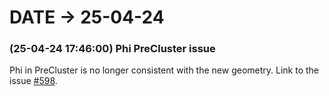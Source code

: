 # DATE → 25-04-24

### (25-04-24 17:46:00) Phi PreCluster issue 
Phi in PreCluster is no longer consistent with the new geometry. Link to the issue [#598](https://github.com/JeffersonLab/coatjava/issues/598). 


